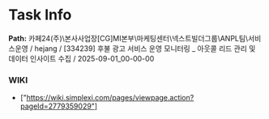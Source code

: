 # Task Info

**Path:** 카페24(주)\본사사업장\[CG]MI본부\마케팅센터\넥스트빌더그룹\ANPL팀\서비스운영 / hejang / [334239] 후불 광고 서비스 운영 모니터링 _ 아웃콜 리드 관리 및 데이터 인사이트 수집 / 2025-09-01_00-00-00

### WIKI
- ["https://wiki.simplexi.com/pages/viewpage.action?pageId=2779359029"]

